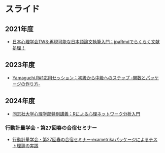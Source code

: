 # スライド

## 2021年度

+ [日本心理学会TWS;再現可能な日本語論文執筆入門；jpaRmdでらくらく文献処理！](JPA2021_jpaRmdCitation/JPA_citation.html)

## 2023年度

+ [Yamaguchi.R#1応用セッション；初級から中級へのステップ -関数とパッケージの作り方-](YamaguchiR001/YamaguchiR001.html)

## 2024年度

+ [同志社大学心理学部特別講義；Rによる心理ネットワーク分析入門](PsychNetwork20240708/NetworkPsychometriks.html)

### 行動計量学会・第27回春の合宿セミナー

+ [行動計量学会・第27回春の合宿セミナー;exametrikaパッケージによるテスト理論の実践]()

